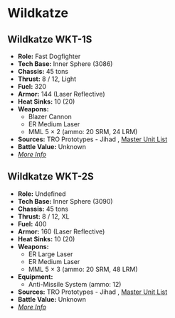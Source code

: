 # Wildkatze 

## Wildkatze WKT-1S 

- **Role:** Fast Dogfighter 
- **Tech Base:** Inner Sphere (3086) 
- **Chassis:** 45 tons 
- **Thrust:** 8 / 12, Light 
- **Fuel:** 320 
- **Armor:** 144 (Laser Reflective) 
- **Heat Sinks:** 10 (20) 
- **Weapons:** 
  - Blazer Cannon 
  - ER Medium Laser 
  - MML 5 × 2 (ammo: 20 SRM, 24 LRM) 
- **Sources:** TRO Prototypes - Jihad , [Master Unit List](http://masterunitlist.info/Unit/Details/5410) 
- **Battle Value:** Unknown 
- [*More Info*](wildkatze/wildkatze_wkt-1s.md) 

## Wildkatze WKT-2S 

- **Role:** Undefined 
- **Tech Base:** Inner Sphere (3090) 
- **Chassis:** 45 tons 
- **Thrust:** 8 / 12, XL 
- **Fuel:** 400 
- **Armor:** 160 (Laser Reflective) 
- **Heat Sinks:** 10 (20) 
- **Weapons:** 
  - ER Large Laser 
  - ER Medium Laser 
  - MML 5 × 3 (ammo: 20 SRM, 48 LRM) 
- **Equipment:** 
  - Anti-Missile System (ammo: 12) 
- **Sources:** TRO Prototypes - Jihad , [Master Unit List](http://masterunitlist.info/Unit/Details/5411) 
- **Battle Value:** Unknown 
- [*More Info*](wildkatze/wildkatze_wkt-2s.md) 

